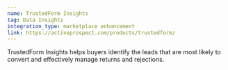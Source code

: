 ```yaml
---
name: TrustedForm Insights
tag: Data Insights
integration_type: marketplace enhancement
link: https://activeprospect.com/products/trustedform/
---
```

TrustedForm Insights helps buyers identify the leads that are most likely to convert and effectively manage returns and rejections.
